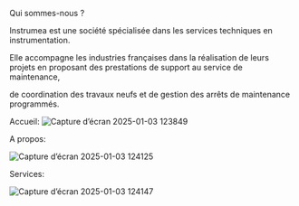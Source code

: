 Qui sommes-nous ?

Instrumea est une société spécialisée dans les services techniques en instrumentation.

Elle accompagne les industries françaises dans la réalisation de leurs projets en proposant des prestations de support au service de maintenance,

de coordination des travaux neufs et de gestion des arrêts de maintenance programmés.

Accueil:
![Capture d’écran 2025-01-03 123849](https://github.com/user-attachments/assets/8eadd2aa-46eb-4dfa-82e6-0dd4eb565191)

A propos:

![Capture d’écran 2025-01-03 124125](https://github.com/user-attachments/assets/bb82eadf-3583-439b-94cc-91463e8aa834)

Services:

![Capture d’écran 2025-01-03 124147](https://github.com/user-attachments/assets/e11a4a64-fa38-4c18-aaba-2ff9a013b494)
